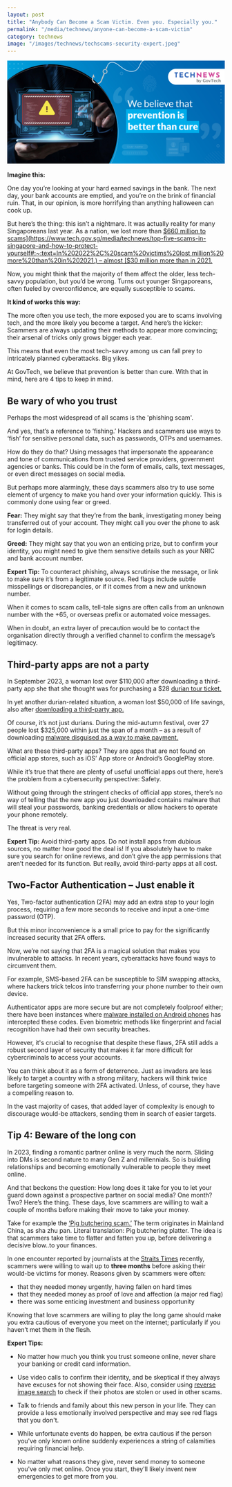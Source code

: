 ```yaml
---
layout: post
title: "Anybody Can Become a Scam Victim. Even you. Especially you."
permalink: "/media/technews/anyone-can-become-a-scam-victim"
category: technews
image: "/images/technews/techscams-security-expert.jpeg"
---
```


![Don't be a scam victim](/images/technews/techscams-security-expert.jpeg)


**Imagine this:** 

One day you’re looking at your hard earned savings in the bank. The next day, your bank accounts are emptied, and you’re on the brink of financial ruin. That, in our opinion, is more horrifying than anything halloween can cook up. 

But here’s the thing: this isn’t a nightmare. It was actually reality for many Singaporeans last year. As a nation, we lost more than [$660 million to scams](https://www.tech.gov.sg/media/technews/top-five-scams-in-singapore-and-how-to-protect-yourself#:~:text=In%202022%2C%20scam%20victims%20lost,million%20more%20than%20in%202021.) – almost [$30 million more than in 2021.](https://www.straitstimes.com/singapore/scam-victims-in-s-pore-lost-6607-million-in-2022-almost-13-billion-in-past-two-years) 

Now, you might think that the majority of them affect the older, less tech-savvy population, but you’d be wrong. Turns out younger Singaporeans, often fueled by overconfidence, are equally susceptible to scams. 

**It kind of works this way:** 

The more often you use tech, the more exposed you are to scams involving tech, and the more likely you become a target. And here’s the kicker: Scammers are always updating their methods to appear more convincing; their arsenal of tricks only grows bigger each year. 

This means that even the most tech-savvy among us can fall prey to intricately planned cyberattacks. Big yikes. 

At GovTech, we believe that prevention is better than cure. With that in mind, here are 4 tips to keep in mind.  

## Be wary of who you trust
Perhaps the most widespread of all scams is the 'phishing scam'. 

And yes, that’s a reference to ‘fishing.’ Hackers and scammers use ways to ‘fish’ for sensitive personal data, such as passwords, OTPs and usernames. 

How do they do that? Using messages that impersonate the appearance and tone of communications from trusted service providers, government agencies or banks. This could be in the form of emails, calls, text messages, or even direct messages on social media. 


But perhaps more alarmingly, these days scammers also try to use some element of urgency to make you hand over your information quickly. This is commonly done using fear or greed.

**Fear:** They might say that they’re from the bank, investigating money being transferred out of your account. They might call you over the phone to ask for login details.


**Greed:** They might say that you won an enticing prize, but to confirm your identity, you might need to give them sensitive details such as your NRIC and bank account number.  

**Expert Tip:** 
To counteract phishing, always scrutinise the message, or link to make sure it’s from a legitimate source. Red flags include subtle misspellings or discrepancies, or if it comes from a new and unknown number. 

When it comes to scam calls, tell-tale signs are often calls from an unknown number with the +65, or overseas prefix or automated voice messages.  

When in doubt, an extra layer of precaution would be to contact the organisation directly through a verified channel to confirm the message’s legitimacy.



## Third-party apps are not a party 
In September 2023, a woman lost over $110,000 after downloading a third-party app she that she thought was for purchasing a $28 [durian tour ticket.](https://www.straitstimes.com/singapore/woman-loses-over-110000-after-downloading-third-party-app-to-buy-durian-tour-ticket) 

In yet another durian-related situation, a woman lost $50,000 of life savings, also after [downloading a third-party app.](https://www.asiaone.com/singapore/thorny-situation-woman-buys-durians-online-loses-50k-life-savings-after-downloading-third) 

Of course, it’s not just durians. During the mid-autumn festival, over 27 people lost $325,000 within just the span of a month – as a result of downloading [malware disguised as a way to make payment.](https://www.straitstimes.com/singapore/online-mooncake-scam-27-people-lose-325000-in-a-month) 

What are these third-party apps? They are apps that are not found on official app stores, such as iOS’ App store or Android’s GooglePlay store. 

While it’s true that there are plenty of useful unofficial apps out there, here’s the problem from a cybersecurity perspective: Safety.

Without going through the stringent checks of official app stores, there’s no way of telling that the new app you just downloaded contains malware that will steal your passwords, banking credentials or allow hackers to operate your phone remotely. 

The threat is very real. 

**Expert Tip:** 
Avoid third-party apps. Do not install apps from dubious sources, no matter how good the deal is! If you absolutely have to make sure you search for online reviews, and don’t give the app permissions that aren’t needed for its function. But really, avoid third-party apps at all cost. 

## Two-Factor Authentication – Just enable it 
Yes, Two-factor authentication (2FA) may add an extra step to your login process, requiring a few more seconds to receive and input a one-time password (OTP).  

But this minor inconvenience is a small price to pay for the significantly increased security that 2FA offers.

Now, we’re not saying that 2FA is a magical solution that makes you invulnerable to attacks. In recent years, cyberattacks have found ways to circumvent them. 

For example, SMS-based 2FA can be susceptible to SIM swapping attacks, where hackers trick telcos into transferring your phone number to their own device. 

Authenticator apps are more secure but are not completely foolproof either; there have been instances where [malware installed on Android phones](https://www.zdnet.com/article/android-malware-can-steal-google-authenticator-2fa-codes/) has intercepted these codes. Even biometric methods like fingerprint and facial recognition have had their own security breaches.

However, it's crucial to recognise that despite these flaws, 2FA still adds a robust second layer of security that makes it far more difficult for cybercriminals to access your accounts. 

You can think about it as a form of deterrence. Just as invaders are less likely to target a country with a strong military, hackers will think twice before targeting someone with 2FA activated. Unless, of course, they have a compelling reason to. 

In the vast majority of cases, that added layer of complexity is enough to discourage would-be attackers, sending them in search of easier targets.

## Tip 4: Beware of the long con
In 2023, finding a romantic partner online is very much the norm. Sliding into DMs is second nature to many Gen Z and millennials. So is building relationships and becoming emotionally vulnerable to people they meet online. 

And that beckons the question: How long does it take for you to let your guard down against a prospective partner on social media? One month? Two? Here’s the thing. These days, love scammers are willing to wait a couple of months before making their move to take your money. 

Take for example the [‘Pig butchering scam.’](https://www.wired.com/story/what-is-pig-butchering-scam/) The term originates in Mainland China, as sha zhu pan. Literal translation: Pig butchering platter. The idea is that scammers take time to flatter and fatten you up, before delivering a decisive blow..to your finances. 

In one encounter reported by journalists at the [Straits Times](https://graphics.straitstimes.com/STI/STIMEDIA/Interactives/2019/09/how-st-uncovered-love-scammers-ruse/) recently, scammers were willing to wait up to **three months** before asking their would-be victims for money. Reasons given by scammers were often:

- that they needed money urgently, having fallen on hard times 
- that they needed money as proof of love and affection (a major red flag)
- there was some enticing investment and business opportunity 

Knowing that love scammers are willing to play the long game should make you extra cautious of everyone you meet on the internet; particularly if you haven’t met them in the flesh. 

**Expert Tips:** 
- No matter how much you think you trust someone online, never share your banking or credit card information. 

- Use video calls to confirm their identity, and be skeptical if they always have excuses for not showing their face. Also, consider using [reverse image search](https://images.google.com/) to check if their photos are stolen or used in other scams.

- Talk to friends and family about this new person in your life. They can provide a less emotionally involved perspective and may see red flags that you don't.

- While unfortunate events do happen, be extra cautious if the person you've only known online suddenly experiences a string of calamities requiring financial help.

- No matter what reasons they give, never send money to someone you've only met online. Once you start, they'll likely invent new emergencies to get more from you.

